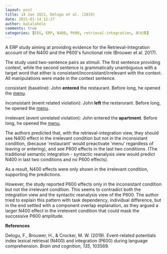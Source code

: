 ```yaml
---
layout: post
title: 14 Jan 2021, Delogu et al. (2019)
date: 2021-01-14 12:27
author: balalahelo
comments: true
categories: [EEG, ERP, N400, P600, retrieval-integration, 未分类]
---
```

<!-- wp:paragraph -->
<p>A ERP study aiming at providing evidence for the Retrieval-Integration account of the N400 and the P600's functional role (Brouwer et al. 2017).</p>
<!-- /wp:paragraph -->

<!-- wp:paragraph -->
<p>The study used two-sentence pairs as stimuli. The first sentence providing context, while the second sentence is grammatically unambiguous with a target word that either is consistant/inconsistant/irrelevant with the context. All manipulations were made in the context sentence.</p>
<!-- /wp:paragraph -->

<!-- wp:paragraph -->
<p>consistant (baseline): John <strong>entered</strong> the restaurant. Before long, he opened the <span style="text-decoration:underline;">menu</span>.</p>
<!-- /wp:paragraph -->

<!-- wp:paragraph -->
<p>inconsistant (event related violation): John<strong> left</strong> the restarurant. Before long, he opened the <span style="text-decoration:underline;">menu</span>.</p>
<!-- /wp:paragraph -->

<!-- wp:paragraph -->
<p>irrelevant (event unrelated violation): John entered the<strong> apartment</strong>. Before long, he opened the <span style="text-decoration:underline;">menu</span>.</p>
<!-- /wp:paragraph -->

<!-- wp:paragraph -->
<p>The authors predicted that, with the retrieval-integration view, they should see N400 effect in the irrelevant condition but not in the inconsistant condition, (because 'restaurant' would preactivate 'menu' regardless of leaving or entering), and see P600 effects in the last two conditions. (The traditional semantic integration - syntactic reanalysis view would predict N400 in last two conditions and no P600 effects).</p>
<!-- /wp:paragraph -->

<!-- wp:paragraph -->
<p>As a result, N400 effects were only shown in the irrelevant condition, supporting the predictions. </p>
<!-- /wp:paragraph -->

<!-- wp:paragraph -->
<p>However, the study reported P600 effects only in the inconsistant condition but not the irrelevant condition. This seems to contradict both the integration view and the syntactic reanalysis view of the P600. The author tried to explain this pattern with task dependency, individual difference, but in the end settled with a component overlap explanation, as they argued a larger N400 effect in the irrelevent condition that could mask the successive P600 amplitude.</p>
<!-- /wp:paragraph -->

<!-- wp:paragraph -->
<p><strong>References</strong></p>
<!-- /wp:paragraph -->

<!-- wp:paragraph -->
<p>Delogu, F., Brouwer, H., &amp; Crocker, M. W. (2019). Event-related potentials index lexical retrieval (N400) and integration (P600) during language comprehension. <em>Brain and cognition</em>, <em>135</em>, 103569.</p>
<!-- /wp:paragraph -->
